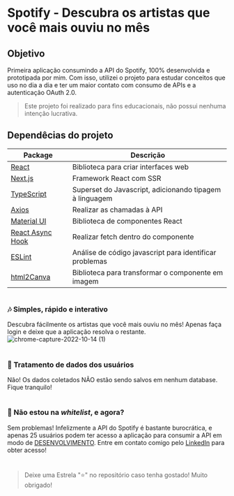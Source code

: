 # Spotify - Descubra os artistas que você mais ouviu no mês

## Objetivo
Primeira aplicação consumindo a API do Spotify, 100% desenvolvida e prototipada por mim. Com isso, utilizei o projeto para estudar conceitos que uso no dia a dia e ter um maior contato com consumo de APIs e a autenticação OAuth 2.0. 

>Este projeto foi realizado para fins educacionais, não possui nenhuma intenção lucrativa.

## Dependêcias do projeto

| Package |  Descrição  |
| ------------------- | ------------------- |
| [React](https://pt-br.reactjs.org) | Biblioteca para criar interfaces web |
| [Next.js](https://nextjs.org) | Framework React com SSR |
| [TypeScript](https://www.typescriptlang.org) | Superset do Javascript, adicionando tipagem à linguagem |
| [Axios](https://axios-http.com/) | Realizar as chamadas à API  |
| [Material UI](https://mui.com/pt/) |  Biblioteca de componentes React |
| [React Async Hook](https://www.npmjs.com/package/react-async-hook) | Realizar fetch dentro do componente  |
| [ESLint](https://eslint.org) |  Análise de código javascript para identificar problemas |
| [html2Canva](https://www.npmjs.com/package/html2canvas) | Biblioteca para transformar o componente em imagem  |
#
### 🎶 Simples, rápido e interativo
Descubra fácilmente os artistas que você mais ouviu no mês! Apenas faça login e deixe que a aplicação resolva o restante.
![chrome-capture-2022-10-14 (1)](https://user-images.githubusercontent.com/88735972/201666084-faa2b4ac-3495-47e3-ba82-a3f33a035351.gif)

#
### 💾 Tratamento de dados dos usuários 
Não! Os dados coletados NÃO estão sendo salvos em nenhum database. Fique tranquilo!
#
### 📜 Não estou na *whitelist*, e agora? 
Sem problemas! Infelizmente a API do Spotify é bastante burocrática, e apenas 25 usuários podem ter acesso a aplicação para consumir a API em modo de [DESENVOLVIMENTO](https://developer.spotify.com/documentation/web-api/guides/development-extended-quota-modes/). Entre em contato comigo pelo [LinkedIn](https://www.linkedin.com/in/pedro-aureliano/) para obter acesso!    
#
> Deixe uma Estrela "⭐" no repositório caso tenha gostado! Muito obrigado!

